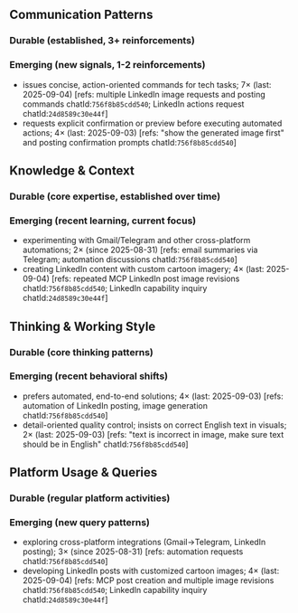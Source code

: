 ## Communication Patterns
### Durable (established, 3+ reinforcements)

### Emerging (new signals, 1-2 reinforcements)
- issues concise, action-oriented commands for tech tasks; 7× (last: 2025-09-04) [refs: multiple LinkedIn image requests and posting commands chatId:`756f8b85cdd540`; LinkedIn actions request chatId:`24d8589c30e44f`]
- requests explicit confirmation or preview before executing automated actions; 4× (last: 2025-09-03) [refs: "show the generated image first" and posting confirmation prompts chatId:`756f8b85cdd540`]

## Knowledge & Context
### Durable (core expertise, established over time)

### Emerging (recent learning, current focus)
- experimenting with Gmail/Telegram and other cross-platform automations; 2× (since 2025-08-31) [refs: email summaries via Telegram; automation discussions chatId:`756f8b85cdd540`]
- creating LinkedIn content with custom cartoon imagery; 4× (last: 2025-09-04) [refs: repeated MCP LinkedIn post image revisions chatId:`756f8b85cdd540`; LinkedIn capability inquiry chatId:`24d8589c30e44f`]

## Thinking & Working Style
### Durable (core thinking patterns)

### Emerging (recent behavioral shifts)
- prefers automated, end-to-end solutions; 4× (last: 2025-09-03) [refs: automation of LinkedIn posting, image generation chatId:`756f8b85cdd540`]
- detail-oriented quality control; insists on correct English text in visuals; 2× (last: 2025-09-03) [refs: "text is incorrect in image, make sure text should be in English" chatId:`756f8b85cdd540`]

## Platform Usage & Queries
### Durable (regular platform activities)

### Emerging (new query patterns)
- exploring cross-platform integrations (Gmail→Telegram, LinkedIn posting); 3× (since 2025-08-31) [refs: automation requests chatId:`756f8b85cdd540`]
- developing LinkedIn posts with customized cartoon images; 4× (last: 2025-09-04) [refs: MCP post creation and multiple image revisions chatId:`756f8b85cdd540`; LinkedIn capability inquiry chatId:`24d8589c30e44f`]